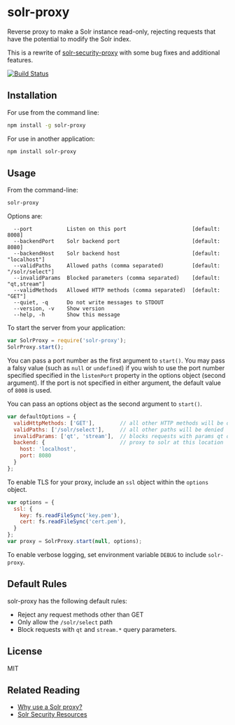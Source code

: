 solr-proxy
==========

Reverse proxy to make a Solr instance read-only, rejecting requests that have the potential to modify the Solr index.

This is a rewrite of [solr-security-proxy](https://github.com/dergachev/solr-security-proxy) with some bug fixes and additional features.

[![Build Status](https://secure.travis-ci.org/Trott/solr-proxy.png)](http://travis-ci.org/Trott/solr-proxy)

Installation
------------

For use from the command line:

```bash
npm install -g solr-proxy
```

For use in another application:

```bash
npm install solr-proxy
```

Usage
-----

From the command-line:

```bash
solr-proxy
```

Options are:

```
  --port           Listen on this port                     [default: 8008]
  --backendPort    Solr backend port                       [default: 8080]
  --backendHost    Solr backend host                       [default: "localhost"]
  --validPaths     Allowed paths (comma separated)         [default: "/solr/select"]
  --invalidParams  Blocked parameters (comma separated)    [default: "qt,stream"]
  --validMethods   Allowed HTTP methods (comma separated)  [default: "GET"]
  --quiet, -q      Do not write messages to STDOUT
  --version, -v    Show version
  --help, -h       Show this message
```

To start the server from your application:

```js
var SolrProxy = require('solr-proxy');
SolrProxy.start();
```

You can pass a port number as the first argument to `start()`. You may pass a
falsy value (such as `null` or `undefined`) if you wish to use the port number
specified specified in the `listenPort` property in the options object (second
argument). If the port is not specified in either argument, the default value of
`8008` is used.

You can pass an options object as the second argument to `start()`.

```js
var defaultOptions = {
  validHttpMethods: ['GET'],        // all other HTTP methods will be disallowed
  validPaths: ['/solr/select'],     // all other paths will be denied
  invalidParams: ['qt', 'stream'],  // blocks requests with params qt or stream.* (all other params are allowed)
  backend: {                        // proxy to solr at this location
    host: 'localhost',
    port: 8080
  }
};
```

To enable TLS for your proxy, include an `ssl` object within the `options`
object.

```js
var options = {
  ssl: {
    key: fs.readFileSync('key.pem'),
    cert: fs.readFileSync('cert.pem'),
  }
};
var proxy = SolrProxy.start(null, options);
```

To enable verbose logging, set environment variable `DEBUG` to include `solr-proxy`.

Default Rules
-------------

solr-proxy has the following default rules:

* Reject any request methods other than GET
* Only allow the `/solr/select` path
* Block requests with `qt` and `stream.*` query parameters.


License
-------

MIT

Related Reading
---------------

* [Why use a Solr proxy?](https://github.com/dergachev/solr-security-proxy#user-content-how-it-works)
* [Solr Security Resources](https://github.com/dergachev/solr-security-proxy#user-content-solr-security-resources)
